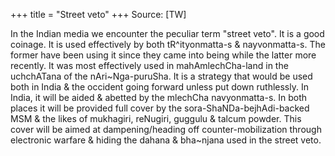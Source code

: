 +++
title = "Street veto"
+++
Source: [TW]

In the Indian media we encounter the peculiar term "street veto". It is a good coinage. It is used effectively by both tR^ityonmatta-s & nayvonmatta-s. The former have been using it since they came into being while the latter more recently. It was most effectively used in mahAmlechCha-land in the uchchATana of the nAri~Nga-puruSha. It is a strategy that would be used both in India & the occident going forward unless put down ruthlessly. In India, it will be aided & abetted by the mlechCha navyonmatta-s. In both places it will be provided full cover by the sora-ShaNDa-bejhAdi-backed MSM & the likes of mukhagiri, reNugiri, guggulu & talcum powder. This cover will be aimed at dampening/heading off counter-mobilization through electronic warfare & hiding the dahana & bha~njana used in the street veto.